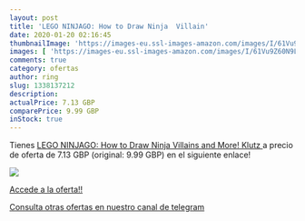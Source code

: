 ```yaml
---
layout: post
title: 'LEGO NINJAGO: How to Draw Ninja  Villain'
date: 2020-01-20 02:16:45
thumbnailImage: 'https://images-eu.ssl-images-amazon.com/images/I/61Vu9Z60N9L._SL200_.jpg'
images: [ 'https://images-eu.ssl-images-amazon.com/images/I/61Vu9Z60N9L._SL200_.jpg' ]
comments: true
category: ofertas
author: ring
slug: 1338137212
description:
actualPrice: 7.13 GBP
comparePrice: 9.99 GBP
inStock: true
---
```


Tienes [LEGO NINJAGO: How to Draw Ninja  Villains and More!  Klutz ](https://www.amazon.com/dp/1338137212/?tag=redken08-20) a precio de oferta de 7.13 GBP (original: 9.99 GBP) en el siguiente enlace!

[![](https://images-eu.ssl-images-amazon.com/images/I/61Vu9Z60N9L._SL200_.jpg)](https://www.amazon.com/dp/1338137212/?tag=redken08-20)

[Accede a la oferta!!](https://www.amazon.com/dp/1338137212/?tag=redken08-20)

[Consulta otras ofertas en nuestro canal de telegram](https://t.me/s/ofertas25)
